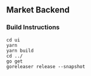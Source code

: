## Market Backend
### Build Instructions

```
cd ui
yarn
yarn build
cd ../
go get
goreleaser release --snapshot
```
